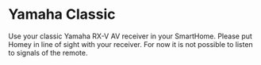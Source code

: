 # Yamaha Classic

Use your classic Yamaha RX-V AV receiver in your SmartHome. Please put Homey in line of sight with your receiver.  For now it is not possible to listen to signals of the remote.

